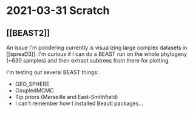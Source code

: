 # 2021-03-31 Scratch

## [[BEAST2]]

An issue I'm pondering currently is visualizing large complex datasets in [[spreaD3]]. I'm curious if I can do a BEAST run on the whole phylogeny (~630 samples) and then extract subtrees from there for plotting.

I'm testing out several BEAST things:

- GEO_SPHERE
- CoupledMCMC
- Tip priors (Marseille and East-Smithfield)
- I can't remember how I installed Beauti packages...